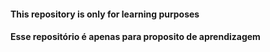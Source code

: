 #### This repository is only for learning purposes

#### Esse repositório é apenas para proposito de aprendizagem